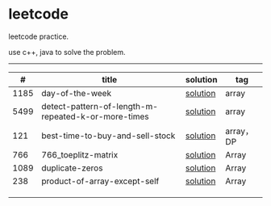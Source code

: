 # leetcode

leetcode practice.

use c++, java to solve the problem.

---

| #    | title                                               | solution                                                     | tag       |
| ---- | --------------------------------------------------- | ------------------------------------------------------------ | --------- |
| 1185 | day-of-the-week                                     | [solution](https://github.com/Veeupup/leetcode/blob/master/algorithms/1185_day-of-the-week.md) | array     |
| 5499 | detect-pattern-of-length-m-repeated-k-or-more-times | [solution](https://github.com/Veeupup/leetcode/blob/master/algorithms/5499_detect-pattern-of-length-m-repeated-k-or-more-times.md) | array     |
| 121  | best-time-to-buy-and-sell-stock                     | [solution](https://github.com/Veeupup/leetcode/blob/master/algorithms/121_best-time-to-buy-and-sell-stock.md) | array，DP |
| 766  | 766_toeplitz-matrix                                 | [solution](https://github.com/Veeupup/leetcode/blob/master/algorithms/766_toeplitz-matrix.md) | Array     |
| 1089 | duplicate-zeros                                     | [solution](https://github.com/Veeupup/leetcode/blob/master/algorithms/duplicate-zeros.md) | Array     |
| 238  | product-of-array-except-self                        | [solution](https://github.com/Veeupup/leetcode/blob/master/algorithms/product-of-array-except-self.md) | Array     |
|      |                                                     |                                                              |           |
|      |                                                     |                                                              |           |
|      |                                                     |                                                              |           |




